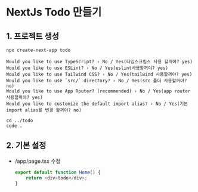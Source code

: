 # NextJs Todo 만들기

## 1. 프로젝트 생성

    npx create-next-app todo

    Would you like to use TypeScript? › No / Yes(타입스크립스 사용 할꺼야? yes)
    Would you like to use ESLint? › No / Yes(eslint사용할꺼야? yes)
    Would you like to use Tailwind CSS? › No / Yes(tailwind 사용할꺼야? yes)
    Would you like to use `src/` directory? › No / Yes(src 폴더 사용할꺼야? no)
    Would you like to use App Router? (recommended) › No / Yes(app router사용할꺼야? yes)
    Would you like to customize the default import alias? › No / Yes(기본 import alias를 변경 할꺼야? no)

    cd ../todo
    code .

## 2. 기본 설정

-   /app/page.tsx 수정

    ```TypeScript
    export default function Home() {
        return <div>todo</div>;
    }

    ```
